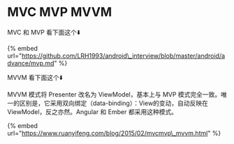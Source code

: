 # MVC MVP MVVM

MVC 和 MVP 看下面这个⬇️

{% embed url="https://github.com/LRH1993/android\_interview/blob/master/android/advance/mvp.md" %}

MVVM 看下面这个⬇️

MVVM 模式将 Presenter 改名为 ViewModel，基本上与 MVP 模式完全一致。唯一的区别是，它采用双向绑定（data-binding）：View的变动，自动反映在 ViewModel，反之亦然。Angular 和 Ember 都采用这种模式。

{% embed url="https://www.ruanyifeng.com/blog/2015/02/mvcmvp\_mvvm.html" %}

